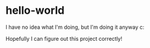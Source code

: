 # hello-world

I have no idea what I'm doing, but I'm doing it anyway c:

Hopefully I can figure out this project correctly!
